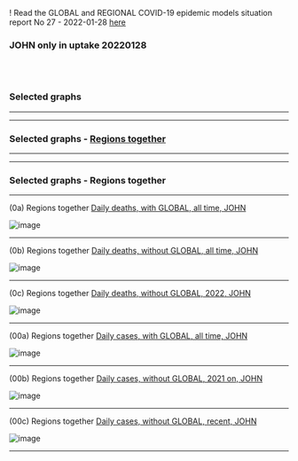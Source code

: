 ! Read the GLOBAL and REGIONAL COVID-19 epidemic models situation report No 27 - 2022-01-28 [here](https://github.com/pourmalek/CovidVisualizedGlobal/blob/main/situation%20reports/27%20Global%20and%20regional%20COVID-19%20epidemic%20models%20situation%20report%20No%2027%20–%202022-01-28.pdf)

### JOHN only in uptake 20220128


<br/><br/>


### Selected graphs


****
****

### Selected graphs - [Regions together](https://github.com/pourmalek/CovidVisualizedGlobal/blob/main/20220128/README.md#selected-graphs---regions-together-1)


****
****


### Selected graphs - Regions together


****

(0a) Regions together [Daily deaths, with GLOBAL, all time, JOHN](https://github.com/pourmalek/CovidVisualizedGlobal/blob/main/20220128/output/merge/graph%201a1%20JOHN%20COVID-19%20daily%20deaths%2C%20regions%20together%2C%20JOHN.pdf)

![image](https://user-images.githubusercontent.com/30849720/151680636-207fa361-add5-4dbd-92fe-cfe393ee15e5.png)

****

(0b) Regions together [Daily deaths, without GLOBAL, all time, JOHN](https://github.com/pourmalek/CovidVisualizedGlobal/blob/main/20220128/output/merge/graph%201a2%20JOHN%20COVID-19%20daily%20deaths%2C%20regions%20together%2C%20JOHN.pdf)

![image](https://user-images.githubusercontent.com/30849720/151680652-17c7a281-106f-45a6-a63f-570fac5f9e2b.png)

****

(0c) Regions together [Daily deaths, without GLOBAL, 2022, JOHN](https://github.com/pourmalek/CovidVisualizedGlobal/blob/main/20220128/output/merge/graph%201a3%20JOHN%20COVID-19%20daily%20deaths%2C%20regions%20together%2C%20JOHN.pdf)

![image](https://user-images.githubusercontent.com/30849720/151680669-bbfd528b-7f77-4884-a1b3-616f0cf3cb1c.png)

****

(00a) Regions together [Daily cases, with GLOBAL, all time, JOHN](https://github.com/pourmalek/CovidVisualizedGlobal/blob/main/20220128/output/merge/graph%202a1%20JOHN%20COVID-19%20daily%20cases%2C%20regions%20together%2C%20JOHN.pdf)

![image](https://user-images.githubusercontent.com/30849720/151680978-1ff77189-cc08-49e6-8b32-3c40d0b10b23.png)

****

(00b) Regions together [Daily cases, without GLOBAL, 2021 on, JOHN](https://github.com/pourmalek/CovidVisualizedGlobal/blob/main/20220128/output/merge/graph%202a2%20JOHN%20COVID-19%20daily%20cases%2C%20regions%20together%2C%20JOHN.pdf)

![image](https://user-images.githubusercontent.com/30849720/151681000-4d490913-a787-49fc-9112-6eb991448151.png)

****

(00c) Regions together [Daily cases, without GLOBAL, recent, JOHN](https://github.com/pourmalek/CovidVisualizedGlobal/blob/main/20220128/output/merge/graph%202a3%20JOHN%20COVID-19%20daily%20cases%2C%20regions%20together%2C%20JOHN%20recent.pdf)

![image](https://user-images.githubusercontent.com/30849720/151681022-db8f5e78-e33f-47a7-86f6-0647b730014a.png)

****
